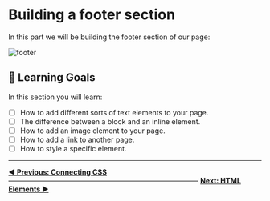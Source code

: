 # Building a footer section

In this part we will be building the footer section of our page:

![footer](https://cd.sseu.re/FireShot_Capture_1_-_Jane_Doe__-_file____Users_mimi_Code_Codaisseur_.png_2018-09-06_09-46-04.png)

## 🎯 Learning Goals

In this section you will learn:

* [ ] How to add different sorts of text elements to your page.
* [ ] The difference between a block and an inline element.
* [ ] How to add an image element to your page.
* [ ] How to add a link to another page.
* [ ] How to style a specific element.

---

**[◀ Previous: Connecting CSS](https://github.com/Codaisseur/static-resume-page/blob/master/all-instructions/03-connecting-with-css.md)** ――――――――――――――――――――――――――― **[Next: HTML Elements ▶](https://github.com/Codaisseur/static-resume-page/blob/master/all-instructions/05-html-elements.md)**
